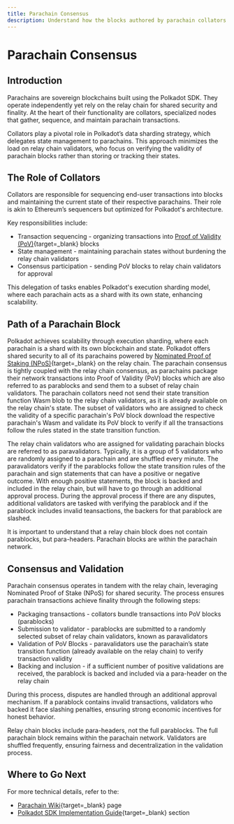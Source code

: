 ```yaml
---
title: Parachain Consensus
description: Understand how the blocks authored by parachain collators are secured by the relay chain validators and how the parachain transactions achieve finality.
--- 
```


# Parachain Consensus

## Introduction

Parachains are sovereign blockchains built using the Polkadot SDK. They operate independently yet rely on the relay chain for shared security and finality. At the heart of their functionality are collators, specialized nodes that gather, sequence, and maintain parachain transactions.

Collators play a pivotal role in Polkadot’s data sharding strategy, which delegates state management to parachains. This approach minimizes the load on relay chain validators, who focus on verifying the validity of parachain blocks rather than storing or tracking their states.

## The Role of Collators

Collators are responsible for sequencing end-user transactions into blocks and maintaining the current state of their respective parachains. Their role is akin to Ethereum’s sequencers but optimized for Polkadot's architecture.

Key responsibilities include:

- Transaction sequencing - organizing transactions into [Proof of Validity (PoV)](https://wiki.polkadot.network/docs/glossary#proof-of-validity){target=\_blank} blocks
- State management - maintaining parachain states without burdening the relay chain validators
- Consensus participation - sending PoV blocks to relay chain validators for approval
 
This delegation of tasks enables Polkadot's execution sharding model, where each parachain acts as a shard with its own state, enhancing scalability.

## Path of a Parachain Block

Polkadot achieves scalability through execution sharding, where each parachain is a shard with its own blockchain and state. Polkadot offers shared security to all of its parachains powered by [Nominated Proof of Staking (NPoS)](/polkadot-protocol/glossary/#nominated-proof-of-stake-npos){target=\_blank} on the relay chain. The parachain consensus is tightly coupled with the relay chain consensus, as parachains package their network transactions into Proof of Validity (PoV) blocks which are also referred to as parablocks and send them to a subset of relay chain validators. The parachain collators need not send their state transition function Wasm blob to the relay chain validators, as it is already available on the relay chain's state. The subset of validators who are assigned to check the validity of a specific parachain's PoV block download the respective parachain's Wasm and validate its PoV block to verify if all the transactions follow the rules stated in the state transition function.

The relay chain validators who are assigned for validating parachain blocks are referred to as paravalidators. Typically, it is a group of 5 validators who are randomly assigned to a parachain and are shuffled every minute. The paravalidators verify if the parablocks follow the state transition rules of the parachain and sign statements that can have a positive or negative outcome. With enough positive statements, the block is backed and included in the relay chain, but will have to go through an additional approval process. During the approval process if there are any disputes, additional validators are tasked with verifying the parablock and if the parablock includes invalid teansactions, the backers for that parablock are slashed.

It is important to understand that a relay chain block does not contain parablocks, but para-headers. Parachain blocks are within the parachain network. 

## Consensus and Validation

Parachain consensus operates in tandem with the relay chain, leveraging Nominated Proof of Stake (NPoS) for shared security. The process ensures parachain transactions achieve finality through the following steps:

- Packaging transactions - collators bundle transactions into PoV blocks (parablocks)
- Submission to validator - parablocks are submitted to a randomly selected subset of relay chain validators, known as paravalidators
- Validation of PoV Blocks - paravalidators use the parachain’s state transition function (already available on the relay chain) to verify transaction validity
- Backing and inclusion - if a sufficient number of positive validations are received, the parablock is backed and included via a para-header on the relay chain

During this process, disputes are handled through an additional approval mechanism. If a parablock contains invalid transactions, validators who backed it face slashing penalties, ensuring strong economic incentives for honest behavior.

Relay chain blocks include para-headers, not the full parablocks. The full parachain block remains within the parachain network. Validators are shuffled frequently, ensuring fairness and decentralization in the validation process.

## Where to Go Next

For more technical details, refer to the:

- [Parachain Wiki](https://wiki.polkadot.network/docs/learn-parachains){target=_blank} page
- [Polkadot SDK Implementation Guide](/develop/blockchains/get-started/){target=\_blank} section